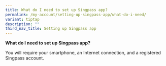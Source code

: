 ```yaml
---
title: What do I need to set up Singpass app?
permalink: /my-account/setting-up-singpass-app/what-do-i-need/
variant: tiptap
description: ""
third_nav_title: Setting up Singpass app
---
```

<p><strong>What do I need to set up Singpass app?</strong>
</p>
<p>You will require your smartphone, an Internet connection, and a registered
Singpass account.</p>